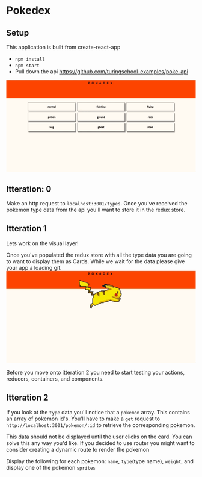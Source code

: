 # Pokedex

## Setup

This application is built from create-react-app

- `npm install`
- `npm start`
- Pull down the api https://github.com/turingschool-examples/poke-api

![](./app.gif)
## Itteration: 0

Make an http request to `localhost:3001/types`. Once you've received the pokemon type data from the api you'll want to store it in the redux store.

## Itteration 1

Lets work on the visual layer!

Once you've populated the redux store with all the type data you are going to want to display them as Cards. While we wait for the data please give your app a loading gif.
![](./loading.gif)

Before you move onto itteration 2  you need to start testing your actions, reducers, containers, and components.

## Itteration 2

If you look at the `type` data you'll notice that a `pokemon` array. This contains an array of pokemon id's. You'll have to make a `get` request to `http://localhost:3001/pokemon/:id` to retrieve the corresponding pokemon.

This data should not be displayed until the user clicks on the card. You can solve this any way you'd like. If you decided to use router you might want to consider creating a dynamic route to render the pokemon

Display the following for each pokemon:
`name`, `type`(type name), `weight`, and display one of the pokemon `sprites`  
